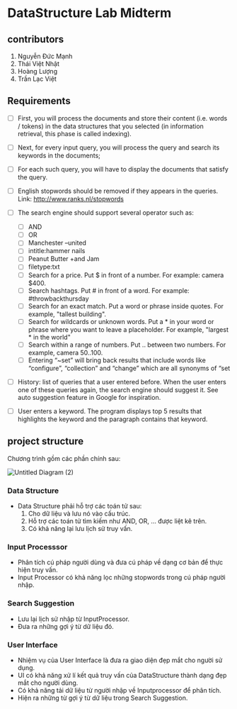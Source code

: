 # DataStructure Lab Midterm
## contributors
1. Nguyễn Đức Mạnh
2. Thái Việt Nhật    
3. Hoàng Lượng
4. Trần Lạc Việt

## Requirements
- [ ] First, you will process the documents and store their content (i.e. words / tokens) in the data structures that you selected (in information retrieval, this phase is called indexing).

- [ ] Next, for every input query, you will process the query and search its keywords in the documents;

- [ ] For each such query, you will have to display the documents that satisfy the query.

- [ ] English stopwords should be removed if they appears in the queries. Link: http://www.ranks.nl/stopwords

- [ ] The search engine should support several operator such as:
    - [ ] AND
    - [ ] OR
    - [ ] Manchester –united 
    - [ ] intitle:hammer nails
    - [ ] Peanut Butter +and Jam
    - [ ] filetype:txt
    - [ ] Search for a price. Put $ in front of a number. For example: camera $400.
    - [ ] Search hashtags. Put # in front of a word. For example: #throwbackthursday
    - [ ] Search for an exact match. Put a word or phrase inside quotes. For example, "tallest building".
    - [ ] Search for wildcards or unknown words. Put a * in your word or phrase where you want to leave a placeholder. For example, "largest * in the world"
    - [ ] Search within a range of numbers. Put .. between two numbers. For example, camera $50..$100.
    - [ ] Entering “~set” will bring back results that include words like “configure”, “collection” and “change” which are all synonyms of “set

- [ ] History: list of queries that a user entered before. When the user enters one of these queries again, the search engine should suggest it. See auto suggestion feature in Google for inspiration.
- [ ] User enters a keyword. The program displays top 5 results that highlights the keyword and the paragraph contains that keyword.

## project structure
Chương trình gồm các phần chính sau:

![Untitled Diagram (2)](https://user-images.githubusercontent.com/22610648/126887226-c97d9ebf-76bb-453c-ab66-fd1ae50d76e1.png)

### Data Structure
- Data Structure phải hỗ trợ các toán tử sau:
    1. Cho dữ liệu và lưu nó vào cấu trúc.
    2. Hỗ trợ các toán tử tìm kiếm như AND, OR, ... được liệt kê trên.
    3. Có khả năng lại lưu lịch sử truy vấn.

### Input Processsor
- Phân tích cú pháp người dùng và đưa cú pháp về dạng cơ bản để thực hiện truy vấn.
- Input Processor có khả năng lọc những stopwords trong cú pháp người nhập.

### Search Suggestion
- Lưu lại lịch sử nhập từ InputProcessor.
- Đưa ra những gợi ý từ dữ liệu đó.

### User Interface
- Nhiệm vụ của User Interface là đưa ra giao diện đẹp mắt cho người sử dụng. 
- UI có khả năng xử lí kết quả truy vấn của DataStructure thành dạng đẹp mắt cho người dùng. 
- Có khả năng tải dữ liệu từ người nhập về Inputprocessor để phân tích.
- Hiện ra những từ gợi ý từ dữ liệu trong Search Suggestion.
